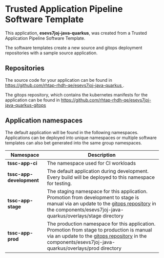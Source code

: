 # Trusted Application Pipeline Software Template

This application, **esevs7joj-java-quarkus**, was created from a Trusted Application Pipeline Software Template.

The software templates create a new source and gitops deployment repositories with a sample source application. 

## Repositories

The source code for your application can be found in [https://github.com/rhtap-rhdh-qe/esevs7joj-java-quarkus ](https://github.com/rhtap-rhdh-qe/esevs7joj-java-quarkus ).
 
The gitops repository, which contains the kubernetes manifests for the application can be found in 
[https://github.com/rhtap-rhdh-qe/esevs7joj-java-quarkus-gitops ](https://github.com/rhtap-rhdh-qe/esevs7joj-java-quarkus-gitops ) 

## Application namespaces 

The default application will be found in the following namespaces. Applications can be deployed into unique namespaces or multiple software templates can also bet generated into the same group namespaces.  

|  Namespace   |  Description   |  
| -------- | -------- |
| **tssc-app-ci** | The namespace used for CI workloads |
| **tssc-app-development** | The default application during development. Every build will be deployed to this namespace for testing. |
| **tssc-app-stage** | The staging namespace for this application. Promotion from development to stage is manual via an update to the [gitops repository](https://github.com/rhtap-rhdh-qe/esevs7joj-java-quarkus-gitops ) in the components/esevs7joj-java-quarkus/overlays/stage directory |
| **tssc-app-prod** | The production namespace for this application. Promotion from stage to production is manual via an update to the [gitops repository](https://github.com/rhtap-rhdh-qe/esevs7joj-java-quarkus-gitops ) in the components/esevs7joj-java-quarkus/overlays/prod directory |